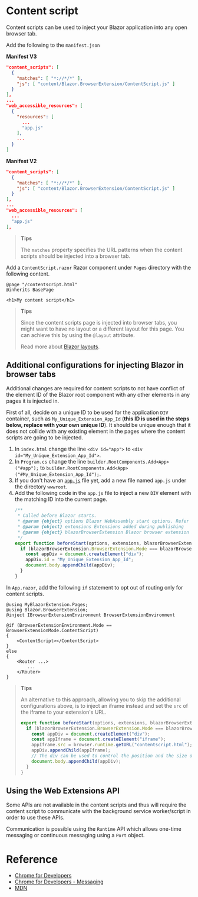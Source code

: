 # Content script

Content scripts can be used to inject your Blazor application into any open browser tab.

Add the following to the `manifest.json`

**Manifest V3**

```json
"content_scripts": [
  {
    "matches": [ "*://*/*" ],
    "js": [ "content/Blazor.BrowserExtension/ContentScript.js" ]
  }
],
...
"web_accessible_resources": [
  {
    "resources": [
      ...
      "app.js"
    ],
    ...
  }
]
```

**Manifest V2**
```json
"content_scripts": [
  {
    "matches": [ "*://*/*" ],
    "js": [ "content/Blazor.BrowserExtension/ContentScript.js" ]
  }
],
...
"web_accessible_resources": [
  ...
  "app.js"
],
```

> **Tips**
>
> The `matches` property specifies the URL patterns when the content scripts should be injected into a browser tab.

Add a `ContentScript.razor` Razor component under `Pages` directory with the following content.

```razor
@page "/contentscript.html"
@inherits BasePage

<h1>My content script</h1>
```

> **Tips**
>
> Since the content scripts page is injected into browser tabs, you might want to have no layout or a different layout for this page.
> You can achieve this by using the `@layout` attribute.
>
> Read more about [Blazor layouts](https://learn.microsoft.com/en-us/aspnet/core/blazor/components/layouts).


## Additional configurations for injecting Blazor in browser tabs

Additional changes are required for content scripts to not have conflict of the element ID of the Blazor root component with any other elements in any pages it is injected in.

First of all, decide on a unique ID to be used for the application `DIV` container, such as `My_Unique_Extension_App_Id` (**this ID is used in the steps below, replace with your own unique ID**).
It should be unique enough that it does not collide with any existing element in the pages where the content scripts are going to be injected.

1. In `index.html` change the line `<div id="app">` to `<div id="My_Unique_Extension_App_Id">`.
2. In `Program.cs` change the line `builder.RootComponents.Add<App>("#app");` to `builder.RootComponents.Add<App>("#My_Unique_Extension_App_Id");`.
3. If you don't have an [`app.js`](03_01_app.js.md) file yet, add a new file named `app.js` under the directory `wwwroot`.
4. Add the following code in the `app.js` file to inject a new `DIV` element with the matching ID into the current page.
   ```javascript
   /**
    * Called before Blazor starts.
    * @param {object} options Blazor WebAssembly start options. Refer to https://github.com/dotnet/aspnetcore/blob/main/src/Components/Web.JS/src/Platform/WebAssemblyStartOptions.ts
    * @param {object} extensions Extensions added during publishing
    * @param {object} blazorBrowserExtension Blazor browser extension instance
    */
   export function beforeStart(options, extensions, blazorBrowserExtension) {
     if (blazorBrowserExtension.BrowserExtension.Mode === blazorBrowserExtension.Modes.ContentScript) {
       const appDiv = document.createElement("div");
       appDiv.id = "My_Unique_Extension_App_Id";
       document.body.appendChild(appDiv);
     }
   }
   ```

In `App.razor`, add the following `if` statement to opt out of routing only for content scripts.

```razor
@using MyBlazorExtension.Pages;
@using Blazor.BrowserExtension;
@inject IBrowserExtensionEnvironment BrowserExtensionEnvironment

@if (BrowserExtensionEnvironment.Mode == BrowserExtensionMode.ContentScript)
{
    <ContentScript></ContentScript>
}
else
{
    <Router ...>
        ...
    </Router>
}
```

> **Tips**
>
> An alternative to this approach, allowing you to skip the additional configurations above, is to inject an iframe instead and set the `src` of the iframe to your extension's URL.
> ```javascript
> export function beforeStart(options, extensions, blazorBrowserExtension) {
>   if (blazorBrowserExtension.BrowserExtension.Mode === blazorBrowserExtension.Modes.ContentScript) {
>     const appDiv = document.createElement("div");
>     const appIframe = document.createElement("iframe");
>     appIframe.src = browser.runtime.getURL("contentscript.html");
>     appDiv.appendChild(appIframe);
>     // The div can be used to control the position and the size of the iframe in the page
>     document.body.appendChild(appDiv);
>   }
> }
> ```

## Using the Web Extensions API

Some APIs are not available in the content scripts and thus will require the content script to communicate with the background service worker/script in order to use these APIs.

Communication is possible using the `Runtime` API which allows one-time messaging or continuous messaging using a `Port` object.

# Reference

- [Chrome for Developers](https://developer.chrome.com/docs/extensions/develop/concepts/content-scripts)
- [Chrome for Developers - Messaging](https://developer.chrome.com/docs/extensions/develop/concepts/messaging)
- [MDN](https://developer.mozilla.org/en-US/docs/Mozilla/Add-ons/WebExtensions/Content_scripts)
